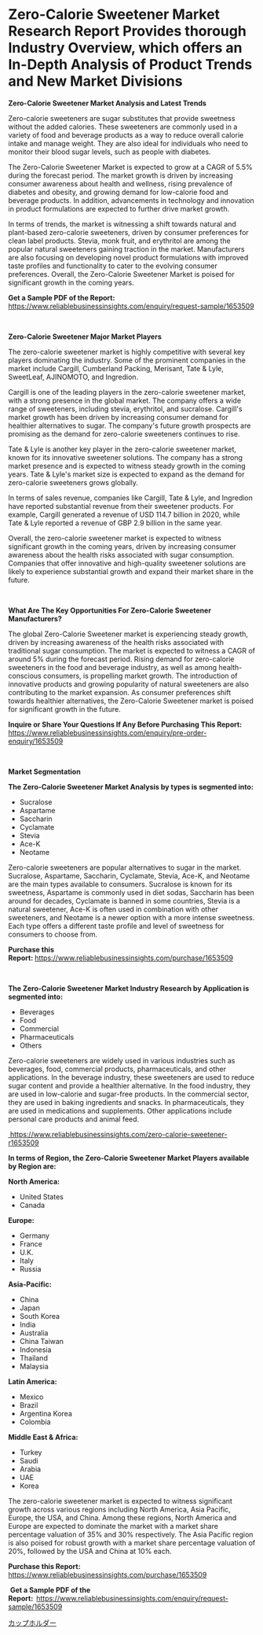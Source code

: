 <p><h1>Zero-Calorie Sweetener Market Research Report Provides thorough Industry Overview, which offers an In-Depth Analysis of Product Trends and New Market Divisions</h1></p><p><strong>Zero-Calorie Sweetener Market Analysis and Latest Trends</strong></p>
<p><p>Zero-calorie sweeteners are sugar substitutes that provide sweetness without the added calories. These sweeteners are commonly used in a variety of food and beverage products as a way to reduce overall calorie intake and manage weight. They are also ideal for individuals who need to monitor their blood sugar levels, such as people with diabetes.</p><p>The Zero-Calorie Sweetener Market is expected to grow at a CAGR of 5.5% during the forecast period. The market growth is driven by increasing consumer awareness about health and wellness, rising prevalence of diabetes and obesity, and growing demand for low-calorie food and beverage products. In addition, advancements in technology and innovation in product formulations are expected to further drive market growth.</p><p>In terms of trends, the market is witnessing a shift towards natural and plant-based zero-calorie sweeteners, driven by consumer preferences for clean label products. Stevia, monk fruit, and erythritol are among the popular natural sweeteners gaining traction in the market. Manufacturers are also focusing on developing novel product formulations with improved taste profiles and functionality to cater to the evolving consumer preferences. Overall, the Zero-Calorie Sweetener Market is poised for significant growth in the coming years.</p></p>
<p><strong>Get a Sample PDF of the Report:&nbsp;</strong> <a href="https://www.reliablebusinessinsights.com/enquiry/request-sample/1653509">https://www.reliablebusinessinsights.com/enquiry/request-sample/1653509</a></p>
<p>&nbsp;</p>
<p><strong>Zero-Calorie Sweetener Major Market Players</strong></p>
<p><p>The zero-calorie sweetener market is highly competitive with several key players dominating the industry. Some of the prominent companies in the market include Cargill, Cumberland Packing, Merisant, Tate & Lyle, SweetLeaf, AJINOMOTO, and Ingredion.</p><p>Cargill is one of the leading players in the zero-calorie sweetener market, with a strong presence in the global market. The company offers a wide range of sweeteners, including stevia, erythritol, and sucralose. Cargill's market growth has been driven by increasing consumer demand for healthier alternatives to sugar. The company's future growth prospects are promising as the demand for zero-calorie sweeteners continues to rise.</p><p>Tate & Lyle is another key player in the zero-calorie sweetener market, known for its innovative sweetener solutions. The company has a strong market presence and is expected to witness steady growth in the coming years. Tate & Lyle's market size is expected to expand as the demand for zero-calorie sweeteners grows globally.</p><p>In terms of sales revenue, companies like Cargill, Tate & Lyle, and Ingredion have reported substantial revenue from their sweetener products. For example, Cargill generated a revenue of USD 114.7 billion in 2020, while Tate & Lyle reported a revenue of GBP 2.9 billion in the same year.</p><p>Overall, the zero-calorie sweetener market is expected to witness significant growth in the coming years, driven by increasing consumer awareness about the health risks associated with sugar consumption. Companies that offer innovative and high-quality sweetener solutions are likely to experience substantial growth and expand their market share in the future.</p></p>
<p>&nbsp;</p>
<p><strong>What Are The Key Opportunities For Zero-Calorie Sweetener Manufacturers?</strong></p>
<p><p>The global Zero-Calorie Sweetener market is experiencing steady growth, driven by increasing awareness of the health risks associated with traditional sugar consumption. The market is expected to witness a CAGR of around 5% during the forecast period. Rising demand for zero-calorie sweeteners in the food and beverage industry, as well as among health-conscious consumers, is propelling market growth. The introduction of innovative products and growing popularity of natural sweeteners are also contributing to the market expansion. As consumer preferences shift towards healthier alternatives, the Zero-Calorie Sweetener market is poised for significant growth in the future.</p></p>
<p><strong>Inquire or Share Your Questions If Any Before Purchasing This Report:</strong> <a href="https://www.reliablebusinessinsights.com/enquiry/pre-order-enquiry/1653509">https://www.reliablebusinessinsights.com/enquiry/pre-order-enquiry/1653509</a></p>
<p>&nbsp;</p>
<p><strong>Market Segmentation</strong></p>
<p><strong>The Zero-Calorie Sweetener Market Analysis by types is segmented into:</strong></p>
<p><ul><li>Sucralose</li><li>Aspartame</li><li>Saccharin</li><li>Cyclamate</li><li>Stevia</li><li>Ace-K</li><li>Neotame</li></ul></p>
<p><p>Zero-calorie sweeteners are popular alternatives to sugar in the market. Sucralose, Aspartame, Saccharin, Cyclamate, Stevia, Ace-K, and Neotame are the main types available to consumers. Sucralose is known for its sweetness, Aspartame is commonly used in diet sodas, Saccharin has been around for decades, Cyclamate is banned in some countries, Stevia is a natural sweetener, Ace-K is often used in combination with other sweeteners, and Neotame is a newer option with a more intense sweetness. Each type offers a different taste profile and level of sweetness for consumers to choose from.</p></p>
<p><strong>Purchase this Report:&nbsp;</strong><a href="https://www.reliablebusinessinsights.com/purchase/1653509">https://www.reliablebusinessinsights.com/purchase/1653509</a></p>
<p>&nbsp;</p>
<p><strong>The Zero-Calorie Sweetener Market Industry Research by Application is segmented into:</strong></p>
<p><ul><li>Beverages</li><li>Food</li><li>Commercial</li><li>Pharmaceuticals</li><li>Others</li></ul></p>
<p><p>Zero-calorie sweeteners are widely used in various industries such as beverages, food, commercial products, pharmaceuticals, and other applications. In the beverage industry, these sweeteners are used to reduce sugar content and provide a healthier alternative. In the food industry, they are used in low-calorie and sugar-free products. In the commercial sector, they are used in baking ingredients and snacks. In pharmaceuticals, they are used in medications and supplements. Other applications include personal care products and animal feed.</p></p>
<p><a href="https://www.reliablebusinessinsights.com/zero-calorie-sweetener-r1653509">&nbsp;https://www.reliablebusinessinsights.com/zero-calorie-sweetener-r1653509</a></p>
<p><strong>In terms of Region, the Zero-Calorie Sweetener Market Players available by Region are:</strong></p>
<p>
    <p> <strong> North America: </strong>
        <ul>
            <li>United States</li>
            <li>Canada</li>
        </ul>
        </p> 
    <p> <strong> Europe: </strong>
        <ul>
            <li>Germany</li>
            <li>France</li>
            <li>U.K.</li>
            <li>Italy</li>
            <li>Russia</li>
        </ul>
        </p> 
    <p> <strong> Asia-Pacific: </strong>
        <ul>
            <li>China</li>
            <li>Japan</li>
            <li>South Korea</li>
            <li>India</li>
            <li>Australia</li>
            <li>China Taiwan</li>
            <li>Indonesia</li>
            <li>Thailand</li>
            <li>Malaysia</li>
        </ul>
        </p> 
    <p> <strong> Latin America: </strong>
        <ul>
            <li>Mexico</li>
            <li>Brazil</li>
            <li>Argentina Korea</li>
            <li>Colombia</li>
        </ul>
        </p> 
    <p> <strong> Middle East & Africa: </strong>
        <ul>
            <li>Turkey</li>
            <li>Saudi</li>
            <li>Arabia</li>
            <li>UAE</li>
            <li>Korea</li>
        </ul>
    </p>
    </p>
<p><p>The zero-calorie sweetener market is expected to witness significant growth across various regions including North America, Asia Pacific, Europe, the USA, and China. Among these regions, North America and Europe are expected to dominate the market with a market share percentage valuation of 35% and 30% respectively. The Asia Pacific region is also poised for robust growth with a market share percentage valuation of 20%, followed by the USA and China at 10% each.</p></p>
<p><strong>Purchase this Report: </strong><a href="https://www.reliablebusinessinsights.com/purchase/1653509">https://www.reliablebusinessinsights.com/purchase/1653509</a></p>
<p>&nbsp;<strong>Get a Sample PDF of the Report:&nbsp;&nbsp;</strong><a href="https://www.reliablebusinessinsights.com/enquiry/request-sample/1653509">https://www.reliablebusinessinsights.com/enquiry/request-sample/1653509</a></p>
<p><strong></strong></p>
<p><p><a href="https://github.com/laurenreichert/Market-Research-Report-List-3/blob/main/858108833200.md">カップホルダー</a></p></p>